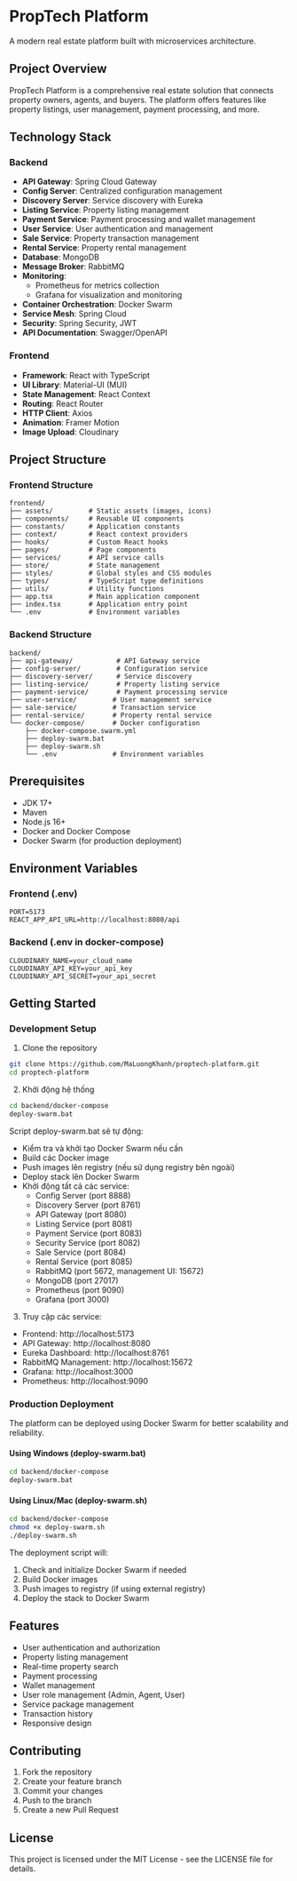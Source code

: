# PropTech Platform

A modern real estate platform built with microservices architecture.

## Project Overview

PropTech Platform is a comprehensive real estate solution that connects property owners, agents, and buyers. The platform offers features like property listings, user management, payment processing, and more.

## Technology Stack

### Backend
- **API Gateway**: Spring Cloud Gateway
- **Config Server**: Centralized configuration management
- **Discovery Server**: Service discovery with Eureka
- **Listing Service**: Property listing management
- **Payment Service**: Payment processing and wallet management
- **User Service**: User authentication and management
- **Sale Service**: Property transaction management
- **Rental Service**: Property rental management
- **Database**: MongoDB
- **Message Broker**: RabbitMQ
- **Monitoring**: 
  - Prometheus for metrics collection
  - Grafana for visualization and monitoring
- **Container Orchestration**: Docker Swarm
- **Service Mesh**: Spring Cloud
- **Security**: Spring Security, JWT
- **API Documentation**: Swagger/OpenAPI

### Frontend
- **Framework**: React with TypeScript
- **UI Library**: Material-UI (MUI)
- **State Management**: React Context
- **Routing**: React Router
- **HTTP Client**: Axios
- **Animation**: Framer Motion
- **Image Upload**: Cloudinary

## Project Structure

### Frontend Structure
```
frontend/
├── assets/         # Static assets (images, icons)
├── components/     # Reusable UI components
├── constants/      # Application constants
├── context/        # React context providers
├── hooks/          # Custom React hooks
├── pages/          # Page components
├── services/       # API service calls
├── store/          # State management
├── styles/         # Global styles and CSS modules
├── types/          # TypeScript type definitions
├── utils/          # Utility functions
├── app.tsx         # Main application component
├── index.tsx       # Application entry point
└── .env            # Environment variables
```

### Backend Structure
```
backend/
├── api-gateway/           # API Gateway service
├── config-server/         # Configuration service
├── discovery-server/      # Service discovery
├── listing-service/       # Property listing service
├── payment-service/       # Payment processing service
├── user-service/         # User management service
├── sale-service/         # Transaction service
├── rental-service/       # Property rental service
└── docker-compose/       # Docker configuration
    ├── docker-compose.swarm.yml
    ├── deploy-swarm.bat
    ├── deploy-swarm.sh
    └── .env              # Environment variables
```

## Prerequisites

- JDK 17+
- Maven
- Node.js 16+
- Docker and Docker Compose
- Docker Swarm (for production deployment)

## Environment Variables

### Frontend (.env)
```
PORT=5173
REACT_APP_API_URL=http://localhost:8080/api
```

### Backend (.env in docker-compose)
```
CLOUDINARY_NAME=your_cloud_name
CLOUDINARY_API_KEY=your_api_key
CLOUDINARY_API_SECRET=your_api_secret
```

## Getting Started

### Development Setup

1. Clone the repository
```bash
git clone https://github.com/MaLuongKhanh/proptech-platform.git
cd proptech-platform
```

2. Khởi động hệ thống
```bash
cd backend/docker-compose
deploy-swarm.bat
```

Script deploy-swarm.bat sẽ tự động:
- Kiểm tra và khởi tạo Docker Swarm nếu cần
- Build các Docker image
- Push images lên registry (nếu sử dụng registry bên ngoài)
- Deploy stack lên Docker Swarm
- Khởi động tất cả các service:
  - Config Server (port 8888)
  - Discovery Server (port 8761)
  - API Gateway (port 8080)
  - Listing Service (port 8081)
  - Payment Service (port 8083)
  - Security Service (port 8082)
  - Sale Service (port 8084)
  - Rental Service (port 8085)
  - RabbitMQ (port 5672, management UI: 15672)
  - MongoDB (port 27017)
  - Prometheus (port 9090)
  - Grafana (port 3000)

3. Truy cập các service:
- Frontend: http://localhost:5173
- API Gateway: http://localhost:8080
- Eureka Dashboard: http://localhost:8761
- RabbitMQ Management: http://localhost:15672
- Grafana: http://localhost:3000
- Prometheus: http://localhost:9090

### Production Deployment

The platform can be deployed using Docker Swarm for better scalability and reliability.

#### Using Windows (deploy-swarm.bat)
```bash
cd backend/docker-compose
deploy-swarm.bat
```

#### Using Linux/Mac (deploy-swarm.sh)
```bash
cd backend/docker-compose
chmod +x deploy-swarm.sh
./deploy-swarm.sh
```

The deployment script will:
1. Check and initialize Docker Swarm if needed
2. Build Docker images
3. Push images to registry (if using external registry)
4. Deploy the stack to Docker Swarm

## Features

- User authentication and authorization
- Property listing management
- Real-time property search
- Payment processing
- Wallet management
- User role management (Admin, Agent, User)
- Service package management
- Transaction history
- Responsive design

## Contributing

1. Fork the repository
2. Create your feature branch
3. Commit your changes
4. Push to the branch
5. Create a new Pull Request

## License

This project is licensed under the MIT License - see the LICENSE file for details.